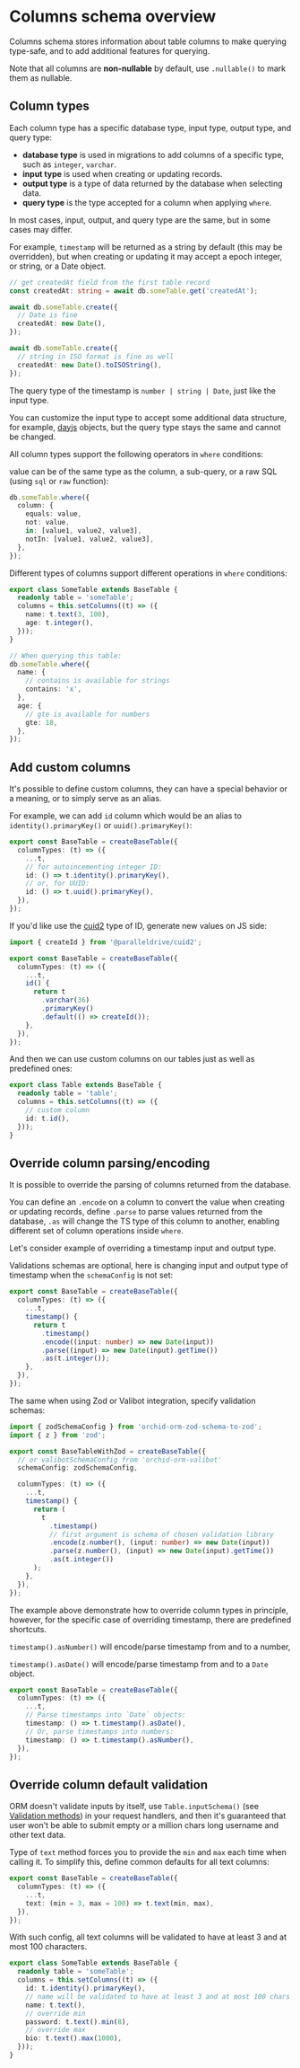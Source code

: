 # Columns schema overview

Columns schema stores information about table columns to make querying type-safe, and to add additional features for querying.

Note that all columns are **non-nullable** by default, use `.nullable()` to mark them as nullable.

## Column types

Each column type has a specific database type, input type, output type, and query type:

- **database type** is used in migrations to add columns of a specific type, such as `integer`, `varchar`.
- **input type** is used when creating or updating records.
- **output type** is a type of data returned by the database when selecting data.
- **query type** is the type accepted for a column when applying `where`.

In most cases, input, output, and query type are the same, but in some cases may differ.

For example, `timestamp` will be returned as a string by default (this may be overridden), but when creating or updating it may accept a epoch integer, or string, or a Date object.

```ts
// get createdAt field from the first table record
const createdAt: string = await db.someTable.get('createdAt');

await db.someTable.create({
  // Date is fine
  createdAt: new Date(),
});

await db.someTable.create({
  // string in ISO format is fine as well
  createdAt: new Date().toISOString(),
});
```

The query type of the timestamp is `number | string | Date`, just like the input type.

You can customize the input type to accept some additional data structure, for example, [dayjs](https://day.js.org/) objects,
but the query type stays the same and cannot be changed.

All column types support the following operators in `where` conditions:

value can be of the same type as the column, a sub-query, or a raw SQL (using `sql` or `raw` function):

```ts
db.someTable.where({
  column: {
    equals: value,
    not: value,
    in: [value1, value2, value3],
    notIn: [value1, value2, value3],
  },
});
```

Different types of columns support different operations in `where` conditions:

```ts
export class SomeTable extends BaseTable {
  readonly table = 'someTable';
  columns = this.setColumns((t) => ({
    name: t.text(3, 100),
    age: t.integer(),
  }));
}

// When querying this table:
db.someTable.where({
  name: {
    // contains is available for strings
    contains: 'x',
  },
  age: {
    // gte is available for numbers
    gte: 18,
  },
});
```

## Add custom columns

It's possible to define custom columns, they can have a special behavior or a meaning, or to simply serve as an alias.

For example, we can add `id` column which would be an alias to `identity().primaryKey()` or `uuid().primaryKey()`:

```ts
export const BaseTable = createBaseTable({
  columnTypes: (t) => ({
    ...t,
    // for autoincementing integer ID:
    id: () => t.identity().primaryKey(),
    // or, for UUID:
    id: () => t.uuid().primaryKey(),
  }),
});
```

If you'd like use the [cuid2](https://github.com/paralleldrive/cuid2) type of ID, generate new values on JS side:

```ts
import { createId } from '@paralleldrive/cuid2';

export const BaseTable = createBaseTable({
  columnTypes: (t) => ({
    ...t,
    id() {
      return t
        .varchar(36)
        .primaryKey()
        .default(() => createId());
    },
  }),
});
```

And then we can use custom columns on our tables just as well as predefined ones:

```ts
export class Table extends BaseTable {
  readonly table = 'table';
  columns = this.setColumns((t) => ({
    // custom column
    id: t.id(),
  }));
}
```

## Override column parsing/encoding

It is possible to override the parsing of columns returned from the database.

You can define an `.encode` on a column to convert the value when creating or updating records,
define `.parse` to parse values returned from the database,
`.as` will change the TS type of this column to another, enabling different set of column operations inside `where`.

Let's consider example of overriding a timestamp input and output type.

Validations schemas are optional, here is changing input and output type of timestamp when the `schemaConfig` is not set:

```ts
export const BaseTable = createBaseTable({
  columnTypes: (t) => ({
    ...t,
    timestamp() {
      return t
        .timestamp()
        .encode((input: number) => new Date(input))
        .parse((input) => new Date(input).getTime())
        .as(t.integer());
    },
  }),
});
```

The same when using Zod or Valibot integration, specify validation schemas:

```ts
import { zodSchemaConfig } from 'orchid-orm-zod-schema-to-zod';
import { z } from 'zod';

export const BaseTableWithZod = createBaseTable({
  // or valibotSchemaConfig from 'orchid-orm-valibot'
  schemaConfig: zodSchemaConfig,

  columnTypes: (t) => ({
    ...t,
    timestamp() {
      return (
        t
          .timestamp()
          // first argument is schema of chosen validation library
          .encode(z.number(), (input: number) => new Date(input))
          .parse(z.number(), (input) => new Date(input).getTime())
          .as(t.integer())
      );
    },
  }),
});
```

The example above demonstrate how to override column types in principle,
however, for the specific case of overriding timestamp, there are predefined shortcuts.

`timestamp().asNumber()` will encode/parse timestamp from and to a number,

`timestamp().asDate()` will encode/parse timestamp from and to a `Date` object.

```ts
export const BaseTable = createBaseTable({
  columnTypes: (t) => ({
    ...t,
    // Parse timestamps into `Date` objects:
    timestamp: () => t.timestamp().asDate(),
    // Or, parse timestamps into numbers:
    timestamp: () => t.timestamp().asNumber(),
  }),
});
```

## Override column default validation

ORM doesn't validate inputs by itself,
use `Table.inputSchema()` (see [Validation methods](/guide/columns-validation-methods.html)) in your request handlers,
and then it's guaranteed that user won't be able to submit empty or a million chars long username and other text data.

Type of `text` method forces you to provide the `min` and `max` each time when calling it. To simplify this, define common defaults for all text columns:

```ts
export const BaseTable = createBaseTable({
  columnTypes: (t) => ({
    ...t,
    text: (min = 3, max = 100) => t.text(min, max),
  }),
});
```

With such config, all text columns will be validated to have at least 3 and at most 100 characters.

```ts
export class SomeTable extends BaseTable {
  readonly table = 'someTable';
  columns = this.setColumns((t) => ({
    id: t.identity().primaryKey(),
    // name will be validated to have at least 3 and at most 100 chars
    name: t.text(),
    // override min
    password: t.text().min(8),
    // override max
    bio: t.text().max(1000),
  }));
}
```
